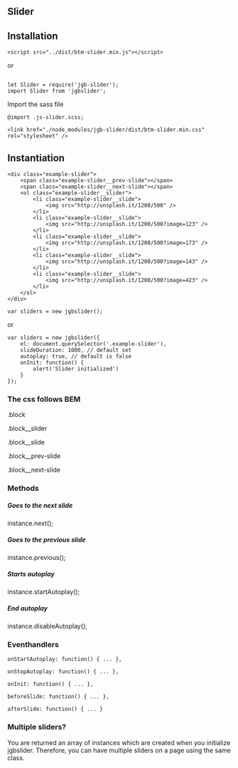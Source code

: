 Slider
-----

## Installation

```
<script src="../dist/btm-slider.min.js"></script>
```

or

```

let Slider = require('jgb-slider');
import Slider from 'jgbslider';

```

Import the sass file

```
@import .js-slider.scss;

<link href="./node_modules/jgb-slider/dist/btm-slider.min.css" rel="stylesheet" />

```

## Instantiation

```
<div class="example-slider">
    <span class="example-slider__prev-slide"></span>
    <span class="example-slider__next-slide"></span>
    <ol class="example-slider__slider">
        <li class="example-slider__slide">
            <img src="http://unsplash.it/1200/500" />
        </li>
        <li class="example-slider__slide">
            <img src="http://unsplash.it/1200/500?image=123" />
        </li>
        <li class="example-slider__slide">
            <img src="http://unsplash.it/1200/500?image=173" />
        </li>
        <li class="example-slider__slide">
            <img src="http://unsplash.it/1200/500?image=143" />
        </li>
        <li class="example-slider__slide">
            <img src="http://unsplash.it/1200/500?image=423" />
        </li>
    </ol>
</div>
```

```
var sliders = new jgbslider();
```

or

```
var sliders = new jgbslider({
    el: document.querySelector('.example-slider'),
    slideDuration: 1000, // default set
    autoplay: true, // default is false
    onInit: function() {
        alert('Slider initialized')
    }
});
```

### The css follows BEM

.block

.block__slider

.block__slide

.block__prev-slide

.block__next-slide


### Methods

##### Goes to the next slide
instance.next();

##### Goes to the previous slide
instance.previous();

##### Starts autoplay
instance.startAutoplay();

##### End autoplay
instance.disableAutoplay();

### Eventhandlers

```
onStartAutoplay: function() { ... },

onStopAutoplay: function() { ... },

onInit: function() { ... },

beforeSlide: function() { ... },

afterSlide: function() { ... }

```

### Multiple sliders?

You are returned an array of instances which are created when you initialize jgbslider.
Therefore, you can have multiple sliders on a page using the same class.
